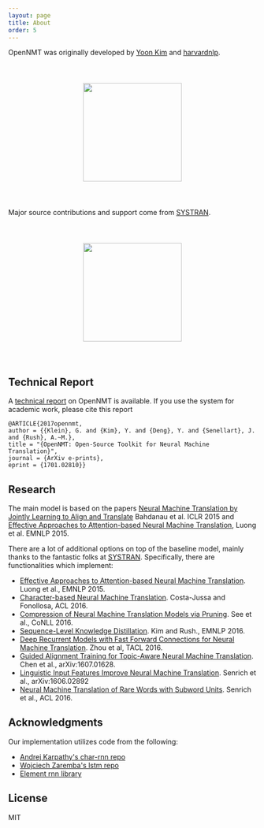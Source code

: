 ```yaml
---
layout: page
title: About
order: 5
---
```



OpenNMT was originally developed by <a href="http://yoon.io">Yoon Kim</a> and <a href="http://nlp.seas.harvard.edu">harvardnlp</a>.

<center>
<img style="margin:40px" width="200px" src="http://lstm.seas.harvard.edu/logo_nlp.png" />
</center>

Major source contributions and support come from <a href="http://www.systransoft.com/">SYSTRAN</a>.

<center>
<img style="margin:40px" width="200px" src="http://www.systransoft.com/wp-content/themes/systran/img/common/logo.png" />
</center>

## Technical Report 

A <a href="https://arxiv.org/abs/1701.02810">technical report</a> on OpenNMT is available. If you use the system for academic work, please cite this report

    @ARTICLE{2017opennmt,
    author = {{Klein}, G. and {Kim}, Y. and {Deng}, Y. and {Senellart}, J. and {Rush}, A.~M.},
    title = "{OpenNMT: Open-Source Toolkit for Neural Machine Translation}",
    journal = {ArXiv e-prints},
    eprint = {1701.02810}}

    
## Research

The main model is based on the papers [Neural Machine Translation by Jointly Learning to Align and Translate](https://arxiv.org/abs/1409.0473) Bahdanau et al. ICLR 2015 and
[Effective Approaches to Attention-based
Neural Machine Translation](http://stanford.edu/~lmthang/data/papers/emnlp15_attn.pdf),
Luong et al. EMNLP 2015.


There are a lot of additional options on top of the baseline model, mainly thanks to the fantastic folks
at [SYSTRAN](http://www.systransoft.com). Specifically, there are functionalities which implement:

* [Effective Approaches to Attention-based Neural Machine Translation](http://stanford.edu/~lmthang/data/papers/emnlp15_attn.pdf). Luong et al., EMNLP 2015.
* [Character-based Neural Machine Translation](https://aclweb.org/anthology/P/P16/P16-2058.pdf). Costa-Jussa and Fonollosa, ACL 2016.
* [Compression of Neural Machine Translation Models via Pruning](https://arxiv.org/pdf/1606.09274.pdf). See et al., CoNLL 2016.
* [Sequence-Level Knowledge Distillation](https://arxiv.org/pdf/1606.07947.pdf). Kim and Rush., EMNLP 2016.
* [Deep Recurrent Models with Fast Forward Connections for Neural Machine Translation](https://arxiv.org/pdf/1606.04199).
Zhou et al, TACL 2016.
* [Guided Alignment Training for Topic-Aware Neural Machine Translation](https://arxiv.org/pdf/1607.01628). Chen et al., arXiv:1607.01628.
* [Linguistic Input Features Improve Neural Machine Translation](https://arxiv.org/pdf/1606.02892). Senrich et al., arXiv:1606.02892
* [Neural Machine Translation of Rare Words with Subword Units](https://www.aclweb.org/anthology/P/P16/P16-1162.pdf). Senrich et al., ACL 2016.

## Acknowledgments

Our implementation utilizes code from the following:

* [Andrej Karpathy's char-rnn repo](https://github.com/karpathy/char-rnn)
* [Wojciech Zaremba's lstm repo](https://github.com/wojzaremba/lstm)
* [Element rnn library](https://github.com/Element-Research/rnn)

## License

MIT

